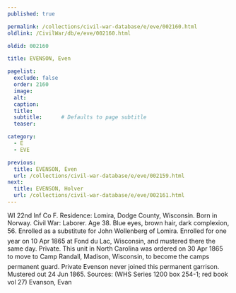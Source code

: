 ```yaml
---
published: true

permalink: /collections/civil-war-database/e/eve/002160.html
oldlink: /CivilWar/db/e/eve/002160.html

oldid: 002160

title: EVENSON, Even

pagelist:
  exclude: false
  order: 2160
  image: 
  alt:
  caption:
  title:
  subtitle:      # Defaults to page subtitle
  teaser:

category: 
  - E 
  - EVE

previous:
  title: EVENSON, Even
  url: /collections/civil-war-database/e/eve/002159.html  
next:
  title: EVENSON, Holver
  url: /collections/civil-war-database/e/eve/002161.html   
---
```

WI 22nd Inf Co F. Residence: Lomira, Dodge County, Wisconsin. Born in Norway. Civil War: Laborer. Age 38. Blue eyes, brown hair, dark complexion, 5&#146;6&#148;. Enrolled as a substitute for John Wollenberg of Lomira. Enrolled for one year on 10 Apr 1865 at Fond du Lac, Wisconsin, and mustered there the same day. Private. This unit in North Carolina was ordered on 30 Apr 1865 to move to Camp Randall, Madison, Wisconsin, to become the camp&#146;s permanent guard. Private Evenson never joined this permanent garrison. Mustered out 24 Jun 1865. Sources: (WHS Series 1200 box 254-1; red book vol 27) &#147;Evanson, Evan&#148;